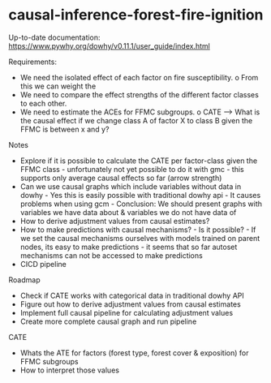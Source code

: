 # causal-inference-forest-fire-ignition

Up-to-date documentation: https://www.pywhy.org/dowhy/v0.11.1/user_guide/index.html


Requirements:
-	We need the isolated effect of each factor on fire susceptibility.
    o	From this we can weight the 
-	We need to compare the effect strengths of the different factor classes to each other.
-	We need to estimate the ACEs for FFMC subgroups. 
    o	CATE --> What is the causal effect if we change class A of factor X to class B given the FFMC is between x and y?


Notes
- Explore if it is possible to calculate the CATE per factor-class given the FFMC class
        - unfortunately not yet possible to do it with gmc - this supports only average causal effects so far (arrow strength)
- Can we use causal graphs which include variables without data in dowhy
        - Yes this is easily possible with traditional dowhy api
        - It causes problems when using gcm
        - Conclusion: We should present graphs with variables we have data about & variables we do not have data of
- How to derive adjustment values from causal estimates?
- How to make predictions with causal mechanisms? - Is it possible?
        - If we set the causal mechanisms ourselves with models trained on parent nodes, its easy to make predictions
        - it seems that so far autoset mechanisms can not be accessed to make predictions
- CICD pipeline


Roadmap
- Check if CATE works with categorical data in traditional dowhy API
- Figure out how to derive adjustment values from causal estimates
- Implement full causal pipeline for calculating adjustment values
- Create more complete causal graph and run pipeline

CATE
- Whats the ATE for factors (forest type, forest cover & exposition) for FFMC subgroups
- How to interpret those values




